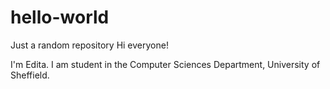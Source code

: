 # hello-world
Just a random repository
Hi everyone!

I'm Edita. I am student in the Computer Sciences Department, University of Sheffield.
